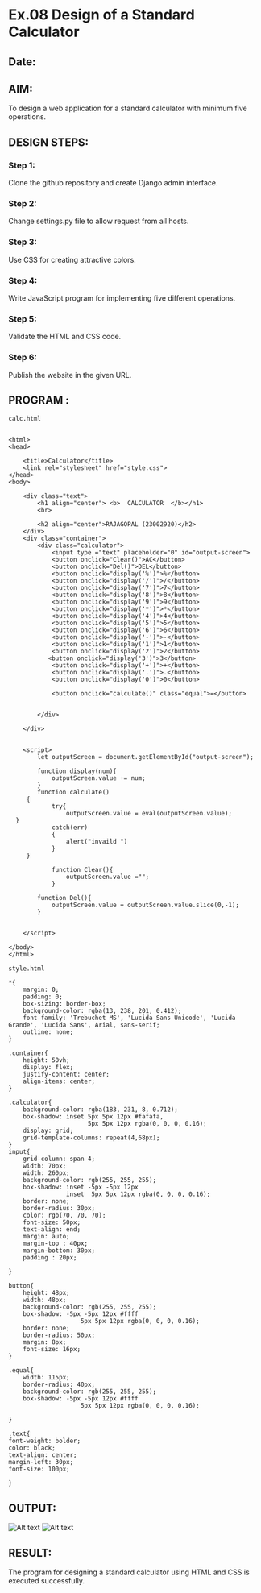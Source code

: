 # Ex.08 Design of a Standard Calculator
## Date:

## AIM:
To design a web application for a standard calculator with minimum five operations.

## DESIGN STEPS:

### Step 1:
Clone the github repository and create Django admin interface.

### Step 2:
Change settings.py file to allow request from all hosts.

### Step 3:
Use CSS for creating attractive colors.

### Step 4:
Write JavaScript program for implementing five different operations.

### Step 5:
Validate the HTML and CSS code.

### Step 6:
Publish the website in the given URL.

## PROGRAM :
```
calc.html


<html>
<head>

    <title>Calculator</title>
    <link rel="stylesheet" href="style.css">
</head>
<body>

    <div class="text"> 
        <h1 align="center"> <b>  CALCULATOR  </b></h1>
        <br>
       
        <h2 align="center">RAJAGOPAL (23002920)</h2>
    </div>
    <div class="container"> 
        <div class="calculator">
            <input type ="text" placeholder="0" id="output-screen">
            <button onclick="Clear()">AC</button>
            <button onclick="Del()">DEL</button>
            <button onclick="display('%')">%</button>
            <button onclick="display('/')">/</button>
            <button onclick="display('7')">7</button>
            <button onclick="display('8')">8</button>
            <button onclick="display('9')">9</button>
            <button onclick="display('*')">*</button>
            <button onclick="display('4')">4</button>
            <button onclick="display('5')">5</button>
            <button onclick="display('6')">6</button>
            <button onclick="display('-')">-</button>
            <button onclick="display('1')">1</button>
            <button onclick="display('2')">2</button>
           <button onclick="display('3')">3</button>
            <button onclick="display('+')">+</button>
            <button onclick="display('.')">.</button>
            <button onclick="display('0')">0</button>

            <button onclick="calculate()" class="equal">=</button>


        </div>

    </div>
   

    <script>
        let outputScreen = document.getElementById("output-screen");

        function display(num){
            outputScreen.value += num;
        }
        function calculate()
     {
            try{
                outputScreen.value = eval(outputScreen.value);
  }
            catch(err)
            {
                alert("invaild ")
            }
     }
        
            function Clear(){
                outputScreen.value ="";
            }
        
        function Del(){
            outputScreen.value = outputScreen.value.slice(0,-1);
        }
    
        
    </script>
    
</body>
</html>

style.html

*{
    margin: 0;
    padding: 0;
    box-sizing: border-box;
    background-color: rgba(13, 238, 201, 0.412);
    font-family: 'Trebuchet MS', 'Lucida Sans Unicode', 'Lucida Grande', 'Lucida Sans', Arial, sans-serif;
    outline: none;
}

.container{
    height: 50vh;
    display: flex;
    justify-content: center;
    align-items: center;
}

.calculator{
    background-color: rgba(183, 231, 8, 0.712);
    box-shadow: inset 5px 5px 12px #fafafa,
                      5px 5px 12px rgba(0, 0, 0, 0.16);
    display: grid;
    grid-template-columns: repeat(4,68px);
}
input{
    grid-column: span 4;
    width: 70px;
    width: 260px;
    background-color: rgb(255, 255, 255);
    box-shadow: inset -5px -5px 12px
                inset  5px 5px 12px rgba(0, 0, 0, 0.16);
    border: none;
    border-radius: 30px;
    color: rgb(70, 70, 70);
    font-size: 50px;
    text-align: end;
    margin: auto;
    margin-top : 40px;
    margin-bottom: 30px;
    padding : 20px;

}

button{
    height: 48px;
    width: 48px;
    background-color: rgb(255, 255, 255);
    box-shadow: -5px -5px 12px #ffff
                    5px 5px 12px rgba(0, 0, 0, 0.16);
    border: none;
    border-radius: 50px;
    margin: 8px;
    font-size: 16px;
}

.equal{
    width: 115px;
    border-radius: 40px;
    background-color: rgb(255, 255, 255);
    box-shadow: -5px -5px 12px #ffff
                    5px 5px 12px rgba(0, 0, 0, 0.16);

}

.text{ 
font-weight: bolder;
color: black;
text-align: center;
margin-left: 30px;
font-size: 100px;
 
}
```

## OUTPUT:
![Alt text](<Screenshot (60).png>)
![Alt text](<Screenshot (61).png>)
## RESULT:
The program for designing a standard calculator using HTML and CSS is executed successfully.
